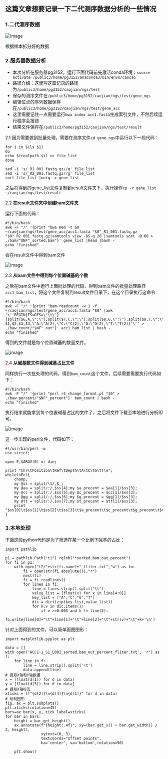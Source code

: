 ## 这篇文章想要记录一下二代测序数据分析的一些情况
### 1.二代测序数据
![image](https://github.com/Raymundo-cj/the-biology-test/assets/64938817/0345d56c-743a-4ae5-8e7d-4707d18da0f7)

根据样本拆分好的数据

### 2.服务器数据分析
* 本次分析在服务器pg3152，运行下面代码前先激活conda环境：`source activate /public3/home/pg3152/anaconda3/bin/envs/caocao`
* 路径介绍：这里写这篇记录的路径为`/public3/home/pg3152/caojian/ngs/test`
* 保存的测序文件在`/public3/home/pg3152/caojian/ngs/test/gene_ngs`
* 编辑位点的序列数据保存在`/public3/home/pg3152/caojian/ngs/test/gene_acc`
* 这里需要记住一点需要运行`bwa index acc1.fasta`生成索引文件，不然后续运行程序会报错
* 结果文件保存在`/public3/home/pg3152/caojian/ngs/test/result`

2.1 因为需要做到批量处理，需要在测序文件`cd gene_ngs`中运行以下一段代码：

```
for i in $(ls $1)
do 
echo $(realpath $i) >> file_list 
done

sed -i 's/_R1_001.fastq.gz//g' file_list
sed -i 's/_R2_001.fastq.gz//g' file_list
sort file_list |uniq  > gene_list
```
之后将得到的gene_list文件复制到result文件夹下，执行操作`cp -r gene_list ~/caojian/ngs/test/result`

2.2 **在result文件夹中创建bam文件夹**

运行下面的代码：

```
#!/bin/bash
awk -F "/" '{print "bwa mem -t 60 ~/caojian/ngs/test/gene_acc/acc1.fasta "$0"_R1_001.fastq.gz "$0"_R2_001.fastq.gz|samtools view -bS-q 20 |samtools sort -@ 60 > ./bam/"$NF"_sorted.bam"}' gene_list |head |bash -
echo "finished"
```
会在result文件中得到bam文件

![image](https://github.com/Raymundo-cj/the-biology-test/assets/64938817/1259f2e5-5c82-4acd-8f55-6a938d83c884)


2.3 **从bam文件中得到每个位置碱基的个数**

之后在bam文件中运行上面批处理的代码，得到bam文件的批量处理路径`acc1_bam_list`，将这个文件复制到result文件目录下，在这个目录执行这命令
```
#!/bin/bash
awk -F "/" '{print "bam-readcount -w 1 -f ~/caojian/ngs/test/gene_acc/acc1.fasta "$0" |awk '\''BEGIN{FS=OFS=\"\t\"}{split($6,A,\":\");split($7,C,\":\");split($8,G,\":\");split($9,T,\":\");print $1,$2,$3,$4,\"A:\"A[2],\"C:\"C[2],\"G:\"G[2],\"T:\"T[2]}'\'' > ./baw_count/"$NF"_out"}' acc1_bam_list | bash -
echo "finished"
```
得到的文件就是每个位置碱基的数量文件。

![image](https://github.com/Raymundo-cj/the-biology-test/assets/64938817/0cc5ffe3-1339-4fc3-9e6f-1b2a50bb3ac6)


2.4 **从碱基数文件得到碱基占比文件**

同样执行一次批处理的代码，得到`bam_count`这个文件，后续需要需要执行代码如下：

```
#!/bin/bash
awk -F "/" '{print "perl r4_change_format.pl "$0" > ./baw_percent/"$NF"_percent"}' bam_count | bash -
echo "finished"
```
执行结束就能拿到每个位置碱基占比的文件了，之后将文件下载至本地进行分析即可。

![image](https://github.com/Raymundo-cj/the-biology-test/assets/64938817/ccf1b364-cbb4-4c53-83ce-e283f29b4e68)

这一步出现的perl文件，代码如下：

```
#!/usr/bin/perl -w
use strict;

open F,$ARGV[0] or die;

print "Chr\tPosition\tRef\tDepth\tA\tC\tG\tT\n";
while(<F>){
	chomp;
	my @ss = split/\t/,$_;
	my @aa = split/:/,$ss[4];my $a_precent = $aa[1]/$ss[3];
	my @cc = split/:/,$ss[5];my $c_precent = $cc[1]/$ss[3];
	my @gg = split/:/,$ss[6];my $g_precent = $gg[1]/$ss[3];
	my @tt = split/:/,$ss[7];my $t_precent = $tt[1]/$ss[3];
	print "$ss[0]\t$ss[1]\t$ss[2]\t$ss[3]\t$a_precent\t$c_precent\t$g_precent\t$t_precent\n";
}
```
### 3.本地处理

下面这段python代码是为了筛选在某一个比例下碱基的占比：
```
import pathlib

p1 = pathlib.Path("t1").rglob("*sorted.bam_out_percent")
for fi in p1:
    with open("t2/"+str(fi.name)+"_fliter.txt","w") as fo:
        fi = open(str(fi.absolute()),"r")
        next(fi)
        fi = fi.readlines()
        for lines in fi:
            line = lines.strip().split("\t")
            value_list = [float(x) for x in line[4:8]]
            key_list = ["A","C","G","T"]
            dic = dict(zip(key_list,value_list))
            for k,v in dic.items():
                if v >=0.005 and k != line[2]:
                    fo.write(line[0]+"\t"+line[1]+"\t"+line[2]+"\t"+str(v)+"\t"+k+'\n')
```
针对上面得到的文件，可以简单画图图形：

```
import matplotlib.pyplot as plt

data = []
with open('ACC1-1_S1_L001_sorted.bam_out_percent_fliter.txt', 'r') as f:
    for line in f:
        line = line.strip().split('\t')
        data.append(line)
# 提取X轴和Y轴数据
x = [float(d[1]) for d in data]
y = [float(d[3]) for d in data]
# 提取X轴标签
xticks = [f"{d[2]}\n{d[4]}\n{d[1]}" for d in data]
# 绘制图形
fig, ax = plt.subplots()
plt.xticks(rotation=45)
bars=ax.bar(x, y, tick_label=xticks)
for bar in bars:
    height = bar.get_height()
    ax.annotate(f"{height:.4f}", xy=(bar.get_x() + bar.get_width() / 2, height),
                xytext=(0, 3), 
                textcoords="offset points",
                ha='center', va='bottom',rotation=90) 

    plt.show()
```












